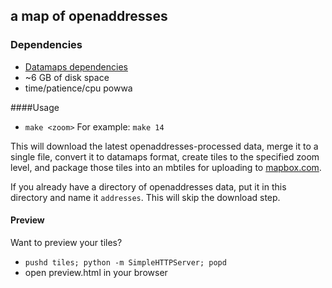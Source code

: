 ## a map of openaddresses

### Dependencies
- [Datamaps dependencies](https://github.com/ericfischer/datamaps)
- ~6 GB of disk space
- time/patience/cpu powwa

####Usage
- `make <zoom>`
For example: `make 14`

This will download the latest openaddresses-processed data, merge it to a
single file, convert it to datamaps format, create tiles to the specified
zoom level, and package those tiles into an mbtiles for uploading to
[mapbox.com](http://mapbox.com).

If you already have a directory of openaddresses data, put it in this
directory and name it `addresses`. This will skip the download step.

#### Preview
Want to preview your tiles?
- `pushd tiles; python -m SimpleHTTPServer; popd`
- open preview.html in your browser
